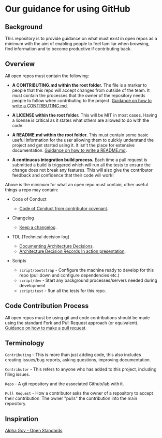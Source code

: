 # Our guidance for using GitHub

## Background

This repository is to provide guidance on what must exist in open repos as a minimum with the aim of enabling people to feel familiar when browsing, find information and to become productive if contributing back.

## Overview

All open repos must contain the following:

* **A CONTRIBUTING.md within the root folder.** The file is a marker to people that this repo will accept changes from outside of the team. It must contain the processes that the owner of the repository needs people to follow when contributing to the project. [Guidance on how to write a CONTRIBUTING.md](creating-a-contributing-file.md).

* **A LICENSE within the root folder.** This will be MIT in most cases. Having a license is critical as it states what others are allowed to do with the code.
* **A README.md within the root folder.** This must contain some basic useful information for the user allowing them to quickly understand the project and get started using it. It isn't the place for extensive documentation. [Guidance on how to write a README.md](creating-a-readme-file.md).

* **A continuous integration build process.** Each time a pull request is submitted a build is triggered which will run all the tests to ensure the change does not break any features. This will also give the contributor feedback and confidence that their code will work!

Above is the minimum for what an open repo must contain, other useful things a repo may contain:

* Code of Conduct
  * [Code of Conduct from contributor covenant](https://www.contributor-covenant.org/).

* Changelog
  * [Keep a changelog](http://keepachangelog.com/en/0.3.0/).

* TDL (Technical decision log)
  * [Documenting Architecture Decisions](http://thinkrelevance.com/blog/2011/11/15/documenting-architecture-decisions).
  * [Architecture Decision Records In action presentation](https://resources.sei.cmu.edu/asset_files/Presentation/2017_017_001_497746.pdf).

* Scripts
  * ```script/bootstrap``` - Configure the machine ready to develop for this repo (pull down and configure dependencies etc.)
  * ```script/dev``` - Start any background processes/servers needed during development
  * ```script/test``` - Run all the tests for this repo.

## Code Contribution Process

All open repos must be using git and code contributions should be made using the standard Fork and Pull Request approach (or equivalent). [Guidance on how to make a pull request](pull-request-details.md).

## Terminology

```Contributing``` - This is more than just adding code, this also includes creating issues/bug reports, asking questions, improving documentation.

```Contributor``` -  This refers to anyone who has added to this project, including filing issues.

```Repo``` - A git repository and the associated Github/lab with it.

```Pull Request``` - How a contributor asks the owner of a repository to accept their contribution. The owner "pulls" the contribution into the main repository.

## Inspiration

[Alpha Gov - Open Standards](https://github.com/alphagov/open-standards)
